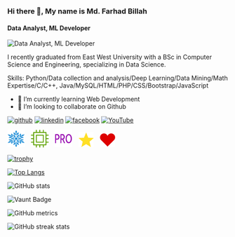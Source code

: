 ### Hi there 👋, My name is Md. Farhad Billah
#### Data Analyst, ML Developer
![Data Analyst, ML Developer](https://scontent.fdac14-1.fna.fbcdn.net/v/t39.30808-6/430150033_1653049755224896_6296872356448499380_n.jpg?_nc_cat=106&ccb=1-7&_nc_sid=cc71e4&_nc_eui2=AeECCrOHRvLpFYHXx8EtsZoDKhsNhne4_LcqGw2Gd7j8txa2qxGaXljz5Zcyb99CmOSRiZfmY8sm20YEPoRZmpJM&_nc_ohc=D8lqwagy3TYQ7kNvgHQVem0&_nc_ht=scontent.fdac14-1.fna&oh=00_AYANSWyadgvSfMwuxy3ik1N724t6IxAlCv4kKMehcL-ozA&oe=6685BCDF)

I recently graduated from East West University with a BSc in Computer Science and Engineering, specializing in Data Science. 

Skills: Python/Data collection and analysis/Deep Learning/Data Mining/Math Expertise/C/C++, Java/MySQL/HTML/PHP/CSS/Bootstrap/JavaScript

- 🌱 I’m currently learning Web Development 
- 👯 I’m looking to collaborate on Github 


[<img src='https://cdn.jsdelivr.net/npm/simple-icons@3.0.1/icons/github.svg' alt='github' height='40'>](https://github.com/Farhad0111)  [<img src='https://cdn.jsdelivr.net/npm/simple-icons@3.0.1/icons/linkedin.svg' alt='linkedin' height='40'>](https://www.linkedin.com/in/https://www.linkedin.com/in/md-farhad-19234a250//)  [<img src='https://cdn.jsdelivr.net/npm/simple-icons@3.0.1/icons/facebook.svg' alt='facebook' height='40'>](https://www.facebook.com/https://www.facebook.com/farhad.billah)  [<img src='https://cdn.jsdelivr.net/npm/simple-icons@3.0.1/icons/youtube.svg' alt='YouTube' height='40'>](https://www.youtube.com/channel/https://www.youtube.com/channel/UCDWMP5_3kmwx6KC5T_NjWeg)  

<a href='https://archiveprogram.github.com/'><img src='https://raw.githubusercontent.com/acervenky/animated-github-badges/master/assets/acbadge.gif' width='40' height='40'></a> <a href='https://docs.github.com/en/developers'><img src='https://raw.githubusercontent.com/acervenky/animated-github-badges/master/assets/devbadge.gif' width='40' height='40'></a> <a href='https://github.com/pricing'><img src='https://raw.githubusercontent.com/acervenky/animated-github-badges/master/assets/pro.gif' width='40' height='40'></a> <a href='https://stars.github.com/'><img src='https://raw.githubusercontent.com/acervenky/animated-github-badges/master/assets/starbadge.gif' width='35' height='35'></a> <a href='https://docs.github.com/en/github/supporting-the-open-source-community-with-github-sponsors'><img src='https://raw.githubusercontent.com/acervenky/animated-github-badges/master/assets/sponsorbadge.gif' width='35' height='35'></a> 

[![trophy](https://github-profile-trophy.vercel.app/?username=Farhad0111)](https://github.com/ryo-ma/github-profile-trophy)

[![Top Langs](https://github-readme-stats.vercel.app/api/top-langs/?username=Farhad0111)](https://github.com/anuraghazra/github-readme-stats)

![GitHub stats](https://github-readme-stats.vercel.app/api?username=Farhad0111&show_icons=true&count_private=true)  

![Vaunt Badge](https://api.vaunt.dev/v1/github/entities/Farhad0111/contributions?format=svg&private=true)  

![GitHub metrics](https://metrics.lecoq.io/Farhad0111)  

![GitHub streak stats](https://streak-stats.demolab.com/?user=Farhad0111)  

